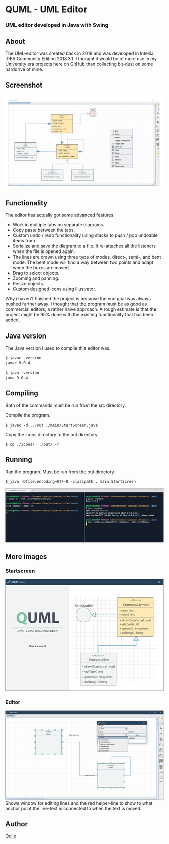 # QUML - UML Editor
### UML editor developed in Java with Swing

## About
The UML-editor was created back in 2018 and was developed in IntelliJ IDEA Community Edition 2018.3.1. I thought it would be of more use in my University era projects here on GitHub than collecting bit-dust on some harddrive of mine.

## Screenshot
![Screenshot of the editor in action](images/quml.png?raw=true "Screenshot of the editor in action")

## Functionality
The editor has actually got some advanced features. 

- Work in multiple tabs on separate diagrams. 
- Copy paste between the tabs. 
- Custom undo / redo functionality using stacks to push / pop undoable items from. 
- Serialize and save the diagram to a file. It re-attaches all the listeners when the file is opened again.
- The lines are drawn using three type of modes, direct-, semi-, and bent mode. The bent mode will find a way between two points and adapt when the boxes are moved.
- Drag to select objects.
- Zooming and panning.
- Resize objects.
- Custom designed icons using Illustrator.

Why i haven't finished the project is because the end goal was always pushed further away. I thought that the program must be as good as commercial editors, a rather naive approach. A rough estimate is that the project might be 95% done with the existing functionality that has been added.

## Java version
The Java version i used to compile this editor was.
```
$ javac -version
javac 9.0.4

$ java -version
java 9.0.4
```

## Compiling
Both of the commands must be run from the src directory.

Compile the program. 
```
$ javac -d ../out ./main/StartScreen.java
```

Copy the icons directory to the out directory.
```
$ cp ./icons/ ../out/ -r
```

## Running
Run the program. Must be ran from the out directory.
```
$ java -Dfile.encoding=UTF-8 -classpath . main.StartScreen
```

![Screenshot of the terminal](images/terminal.png?raw=true "Screenshot of the terminal")

## More images

### Startscreen
![Screenshot of the startscreen](images/startscreen.png?raw=true "Screenshot of the startscreen")

### Editor
![Screenshot of the editor](images/editor.png?raw=true "Screenshot of the editor")
Shows window for editing lines and the red helper-line to show to what anchor point the line-text is connected to when the text is moved.

## Author
[Qulle](https://github.com/qulle/)